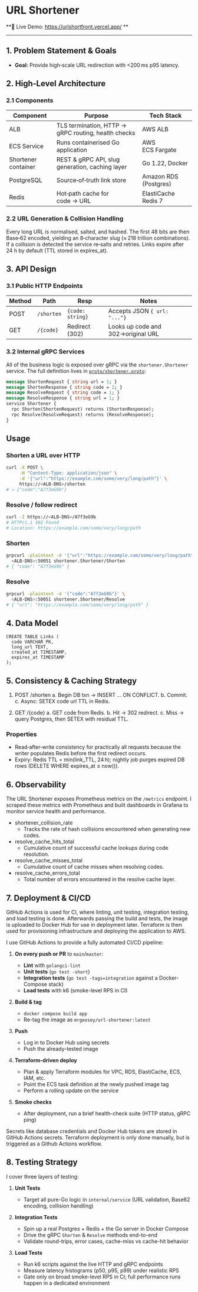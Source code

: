# URL Shortener

**🔗 Live Demo: https://urlshortfront.vercel.app/ **

---

## 1. Problem Statement & Goals

* **Goal:** Provide high‑scale URL redirection with <200 ms p95 latency.

## 2. High‑Level Architecture

### 2.1 Components

| Component             | Purpose                               | Tech Stack                       |
| --------------------- | ------------------------------------- | -------------------------------- |
| ALB  | TLS termination, HTTP → gRPC routing, health checks    |             AWS ALB              |
|      ECS Service      |   Runs containerised Go application   |          AWS ECS Fargate         |
|  Shortener container  | REST & gRPC API, slug generation, caching layer | Go 1.22, Docker        |
|       PostgreSQL      |       Source‑of‑truth link store      |       Amazon RDS (Postgres)      |
|         Redis         |     Hot‑path cache for code → URL     |        ElastiCache Redis 7       |

### 2.2 URL Generation & Collision Handling

Every long URL is normalised, salted, and hashed. The first 48 bits are then Base‑62 encoded, yielding an 8‑character slug (≈ 218 trillion combinations). If a collision is detected the service re‑salts and retries. Links expire after 24 h by default (TTL stored in expires_at).

## 3. API Design

### 3.1 Public HTTP Endpoints

| Method | Path            | Resp            | Notes       |
| ------ | --------------- | --------------- | ----------- |
|  POST  |   `/shorten`    | `{code: string}`| Accepts JSON `{ url: "..."}` |
|  GET   |    `/{code}`    | Redirect (302)  | Looks up code and 302→original URL |

### 3.2 Internal gRPC Services

All of the business logic is exposed over gRPC via the `shortener.Shortener` service. The full definition lives in [`proto/shortener.proto`](proto/shortener.proto):

```proto
message ShortenRequest { string url = 1; }
message ShortenResponse { string code = 1; }
message ResolveRequest { string code = 1; }
message ResolveResponse { string url = 1; }
service Shortener {
  rpc Shorten(ShortenRequest) returns (ShortenResponse);
  rpc Resolve(ResolveRequest) returns (ResolveResponse);
}
```

## Usage

### Shorten a URL over HTTP

```bash
curl -X POST \
     -H "Content-Type: application/json" \
     -d '{"url":"https://example.com/some/very/long/path"}' \
     https://<ALB‑DNS>/shorten
# → {"code":"A7f3eG9b"}
```

### Resolve / follow redirect
```bash
curl -I https://<ALB‑DNS>/A7f3eG9b
# HTTP/1.1 302 Found
# Location: https://example.com/some/very/long/path
```

### Shorten
```bash
grpcurl -plaintext -d '{"url":"https://example.com/some/very/long/path"}' \
  <ALB‑DNS>:50051 shortener.Shortener/Shorten
# { "code": "A7f3eG9b" }
```

### Resolve
```bash
grpcurl -plaintext -d '{"code":"A7f3eG9b"}' \
  <ALB‑DNS>:50051 shortener.Shortener/Resolve
# { "url": "https://example.com/some/very/long/path" }
```

## 4. Data Model

```
CREATE TABLE Links (
  code VARCHAR PK,
  long_url TEXT,
  created_at TIMESTAMP,
  expires_at TIMESTAMP
);
```

## 5. Consistency & Caching Strategy

1. POST /shorten
  a. Begin DB txn → INSERT … ON CONFLICT.
  b. Commit.
  c. Async: SETEX code url TTL in Redis.

2. GET /{code}
  a. GET code from Redis.
  b. Hit → 302 redirect.
  c. Miss → query Postgres, then SETEX with residual TTL.

### Properties

- Read‑after‑write consistency for practically all requests because the writer populates Redis before the first redirect occurs.
- Expiry: Redis TTL = min(link_TTL, 24 h); nightly job purges expired DB rows (DELETE WHERE expires_at ≤ now()).

## 6. Observability

The URL Shortener exposes Prometheus metrics on the `/metrics` endpoint. I scraped these metrics with Prometheus and built dashboards in Grafana to monitor service health and performance.

- shortener_collision_rate
  - Tracks the rate of hash collisions encountered when generating new codes.   
- resolve_cache_hits_total
  - Cumulative count of successful cache lookups during code resolution.
- resolve_cache_misses_total
  - Cumulative count of cache misses when resolving codes.
- resolve_cache_errors_total
  - Total number of errors encountered in the resolve cache layer.

## 7. Deployment & CI/CD

GitHub Actions is used for CI, where linting, unit testing, integration testing, and load testing is done. Afterwards passing the build and tests, the image is uploaded to Docker Hub for use in deployment later. Terraform is then used for provisioning infrastructure and deploying the application to AWS.

I use GitHub Actions to provide a fully automated CI/CD pipeline:

1. **On every push or PR** to `main`/`master`:
   - **Lint** with `golangci-lint`  
   - **Unit tests** (`go test -short`)  
   - **Integration tests** (`go test -tags=integration` against a Docker-Compose stack)  
   - **Load tests** with k6 (smoke-level RPS in CI)  

2. **Build & tag**  
   - `docker compose build app`  
   - Re-tag the image as `mrgoosey/url-shortener:latest`  

3. **Push**  
   - Log in to Docker Hub using secrets  
   - Push the already-tested image  

4. **Terraform-driven deploy**  
   - Plan & apply Terraform modules for VPC, RDS, ElastiCache, ECS, IAM, etc.  
   - Point the ECS task definition at the newly pushed image tag  
   - Perform a rolling update on the service  

5. **Smoke checks**  
   - After deployment, run a brief health-check suite (HTTP status, gRPC ping)  

Secrets like database credentials and Docker Hub tokens are stored in GitHub Actions secrets. Terraform deployment is only done manually, but is triggered as a Github Actions workflow.

## 8. Testing Strategy

I cover three layers of testing:

1. **Unit Tests**  
   - Target all pure-Go logic in `internal/service` (URL validation, Base62 encoding, collision handling)   

2. **Integration Tests**  
   - Spin up a real Postgres + Redis + the Go server in Docker Compose  
   - Drive the gRPC `Shorten` & `Resolve` methods end-to-end  
   - Validate round-trips, error cases, cache-miss vs cache-hit behavior  

3. **Load Tests**  
   - Run k6 scripts against the live HTTP and gRPC endpoints  
   - Measure latency histograms (p50, p95, p99) under realistic RPS  
   - Gate only on broad smoke-level RPS in CI; full performance runs happen in a dedicated environment  
